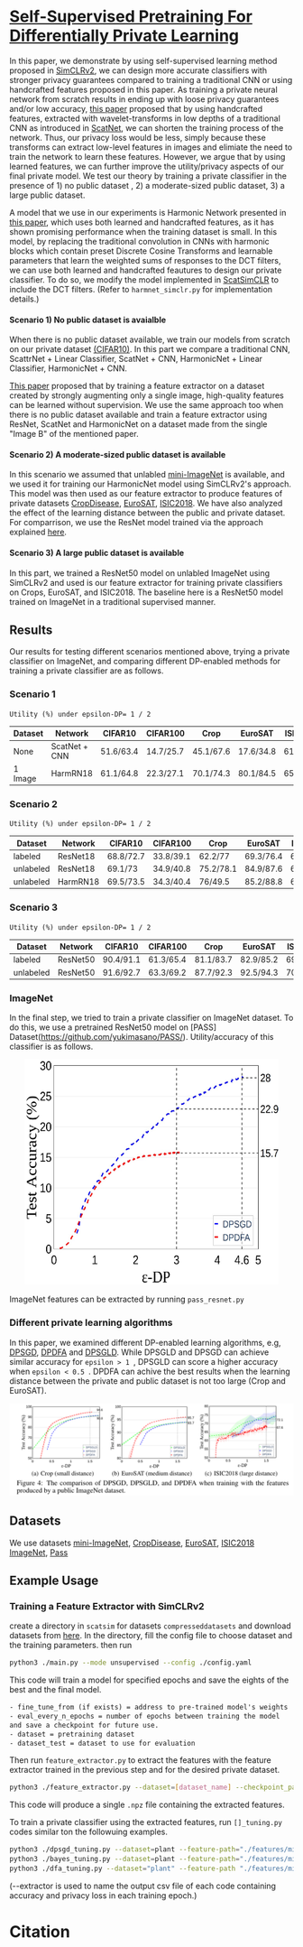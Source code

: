 # [Self-Supervised Pretraining For Differentially Private Learning](https://arxiv.org/abs/2206.07125)

In this paper, we demonstrate by using self-supervised learning method proposed in [SimCLRv2](https://arxiv.org/abs/2006.10029), we can design more accurate classifiers with stronger privacy guarantees compared to training a traditional CNN or using handcrafted features proposed in this paper. As training a private neural network from scratch results in ending up with loose privacy guarantees and/or low accuracy, [this paper](https://arxiv.org/abs/2011.11660) proposed that by using handcrafted features, extracted with wavelet-transforms in low depths of a traditional CNN as introduced in [ScatNet](https://arxiv.org/abs/1809.06367), we can shorten the training process of the network. Thus, our privacy loss would be less, simply because these transforms can extract low-level features in images and elimiate the need to train the network to learn these features. However, we argue that by using learned features, we can further improve the utility/privacy aspects of our final private model. We test our theory by training a private classifier in the presence of  1) no public dataset , 2) a moderate-sized public dataset, 3) a large public dataset. 

A model that we use in our experiments is Harmonic Network presented in [this paper](https://bmvc2019.org/wp-content/uploads/papers/0628-paper.pdf), which uses both learned and handcrafted features, as it has shown promising performance when the training dataset is small. In this model, by replacing the traditional convolution in CNNs with harmonic blocks which contain preset Discrete Cosine Transforms and learnable parameters that learn the weighted sums of responses to the DCT filters, we can use both learned and handcrafted feautures to design our private classifier. 
To do so, we modify the model implemented in [ScatSimCLR](https://arxiv.org/abs/2108.13939) to include the DCT filters. (Refer to ```harmnet_simclr.py``` for implementation details.)

#### Scenario 1) No public dataset is avaialble 
When there is no public dataset available, we train our models from scratch on our private dataset [(CIFAR10)](https://www.cs.toronto.edu/~kriz/cifar.html). In this part we compare a traditional CNN, ScattrNet + Linear Classifier, ScatNet + CNN, HarmonicNet + Linear Classifier, HarmonicNet + CNN.

[This paper](https://arxiv.org/abs/1904.13132) proposed that by training a feature extractor on a dataset created by strongly augmenting only a single image, high-quality features can be learned without supervision. We use the same approach too when there is no public dataset available and train a feature extractor using ResNet, ScatNet and HarmonicNet on a dataset made from the single "Image B" of the mentioned paper. 

#### Scenario 2) A moderate-sized public dataset is available
In this scenario we assumed that unlabled [mini-ImageNet](https://cseweb.ucsd.edu/~weijian/static/datasets/mini-ImageNet/) is available, and we used it for training our HarmonicNet model using SimCLRv2's approach. This model was then used as our feature extractor to produce features of private datasets [CropDisease](https://www.kaggle.com/datasets/emmarex/plantdisease), [EuroSAT](https://github.com/phelber/EuroSAT), [ISIC2018](https://challenge.isic-archive.com/landing/2018/). We have also analyzed the effect of the learning distance between the public and private dataset. For comparrison, we use the ResNet model trained via the approach explained [here]().

#### Scenario 3) A large public dataset is available
In this part, we trained a ResNet50 model on unlabled ImageNet using SimCLRv2 and used is our feature extractor for training private classifiers on Crops, EuroSAT, and ISIC2018. The baseline here is a ResNet50 model trained on ImageNet in a traditional supervised manner.



## Results 
Our results for testing different scenarios mentioned above, trying a private classifier on ImageNet, and comparing different DP-enabled methods for training a private classifier are as follows.

### Scenario 1
	Utility (%) under epsilon-DP= 1 / 2

| Dataset  | Network | CIFAR10 | CIFAR100 | Crop | EuroSAT | ISIC2018
| ------------- | ------------- | ------------- | ------------- |------------- |------------- |------------- |
| None     | ScatNet + CNN  | 51.6/63.4 | 14.7/25.7 | 45.1/67.6   | 17.6/34.8   |61.2/63.7|
| 1 Image  | HarmRN18  | 61.1/64.8   | 22.3/27.1 | 70.1/74.3| 80.1/84.5   |65.1/67.2|


</td></tr> </table>

### Scenario 2

    Utility (%) under epsilon-DP= 1 / 2

| Dataset  | Network | CIFAR10 | CIFAR100 | Crop | EuroSAT | ISIC2018
| ------------- | ------------- | ------------- | ------------- |------------- |------------- |------------- |
| labeled    | ResNet18  | 68.8/72.7 | 33.8/39.1 | 62.2/77   | 69.3/76.4   |68.4/67.8|
| unlabeled  | ResNet18  | 69.1/73   | 34.9/40.8 | 75.2/78.1 | 84.9/87.6   |68.1/70.2|
| unlabeled  | HarmRN18  | 69.5/73.5 | 34.3/40.4 | 76/49.5   | 85.2/88.8   |67.7/69.8|



### Scenario 3

    Utility (%) under epsilon-DP= 1 / 2

| Dataset  | Network | CIFAR10 | CIFAR100 | Crop | EuroSAT | ISIC2018
| ------------- | ------------- | ------------- | ------------- |------------- |------------- |------------- |
| labeled    | ResNet50  | 90.4/91.1 | 61.3/65.4 | 81.1/83.7 | 82.9/85.2   |69.5/72.7|
| unlabeled  | ResNet50  | 91.6/92.7 | 63.3/69.2 | 87.7/92.3 | 92.5/94.3   |70.3/75.2|




<!-- We have demonstrated that SSP is a simple yet scalable solution to differentially private learning
regardless of the size of available public datasets. The features produced by SSP on a single image,
or a moderate/large size public dataset significantly outperform the features trained with labels in
the DP domain, let alone the non-learned handcrafted ScatNet features. Based on the learning
distance from the public dataset and the privacy budget, different private datasets may favor distinctive
DP-enabled training frameworks to train their private classifiers learned on features produced by
SSP. 
 -->


### ImageNet
In the final step, we tried to train a private classifier on ImageNet dataset. To do this, we use a pretrained ResNet50 model on [PASS] Dataset(https://github.com/yukimasano/PASS/). Utility/accuracy of this classifier is as follows.
<p align="center">
<img src="images/imagenet.png" width="450" height="400"> 
</p>

ImageNet features can be extracted by running ```pass_resnet.py```

### Different private learning algorithms
In this paper, we examined different DP-enabled learning algorithms, e.g, [DPSGD](https://arxiv.org/abs/1607.00133), [DPDFA](https://arxiv.org/abs/2010.03701#:~:text=Differentially%20Private%20Deep%20Learning%20with%20Direct%20Feedback%20Alignment,-Jaewoo%20Lee%2C%20Daniel&text=Standard%20methods%20for%20differentially%20private,noisy%20approximations%20to%20the%20gradient.) and [DPSGLD](https://arxiv.org/pdf/2107.08461.pdf). While DPSGLD and DPSGD can achieve similar accuracy for ```epsilon > 1 ```, DPSGLD can score a higher accuracy when ```epsilon < 0.5 ```. DPDFA can achive the best results when the learning distance between the private and public dataset is not too large (Crop and EuroSAT).

<p align="center">
<img src="images/three.png"> 
</p>

## Datasets
We use datasets [mini-ImageNet](https://cseweb.ucsd.edu/~weijian/static/datasets/mini-ImageNet/), [CropDisease](https://www.kaggle.com/datasets/emmarex/plantdisease), [EuroSAT](https://github.com/phelber/EuroSAT), [ISIC2018](https://challenge.isic-archive.com/landing/2018/) [ImageNet](https://www.image-net.org/), [Pass](https://www.robots.ox.ac.uk/~vgg/data/pass/)

## Example Usage 
### Training a Feature Extractor with SimCLRv2
create a directory in  ```scatsim``` for datasets ```compresseddatasets``` and download datasets from [here]().
In the directory, fill the config file to choose dataset and the training parameters.
then run 
```bash
python3 ./main.py --mode unsupervised --config ./config.yaml
``` 
This code will train a model for specified epochs and save the eights of the best and the final model.
```
- fine_tune_from (if exists) = address to pre-trained model's weights
- eval_every_n_epochs = number of epochs between training the model and save a checkpoint for future use.
- dataset = pretraining dataset
- dataset_test = dataset to use for evaluation
```

Then run ```feature_extractor.py``` to extract the features with the feature extractor trained in the previous step and for the desired private dataset.
```bash
python3 ./feature_extractor.py --dataset=[dataset_name] --checkpoint_path=[checkpoint_path]
``` 
This code will produce a single ```.npz``` file containing the extracted features.

To train a private classifier using the extracted features, run ```[]_tuning.py``` codes similar ton the followuing examples.
```bash
python3 ./dpsgd_tuning.py --dataset=plant --feature-path="./features/mini_plant" --batch-size=2048 --lr=8 --noise-multiplier=2 --epochs=1 --extractor='mini'
python3 ./bayes_tuning.py --dataset=plant --feature-path="./features/mini_plant" --batch-size=1024 --lr=4 --noise-multiplier=2 --epochs=2 --extractor='mini'
python3 ./dfa_tuning.py --dataset="plant" --feature-path "./features/mini_plant" --epochs=1 --batch-size=1500 --training-method="TDFA" --lr=0.2 --sigma-privacy=0.08 --extractor='mini'
```
(--extractor is used to name the output csv file of each code containing accuracy and privacy loss in each training epoch.)





# Citation
